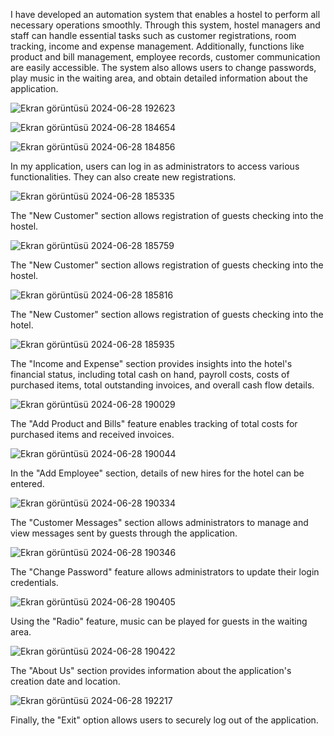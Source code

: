 I have developed an automation system that enables a hostel to perform all necessary operations smoothly. Through this system, hostel managers and staff can handle essential tasks such as customer registrations, room tracking, income and expense management. Additionally, functions like product and bill management, employee records, customer communication are easily accessible. The system also allows users to change passwords, play music in the waiting area, and obtain detailed information about the application.


![Ekran görüntüsü 2024-06-28 192623](https://github.com/MertUstun7/Hostel_Registration_Automation/assets/164662128/6f1a4b83-27d6-47a5-9f1b-621649ed8e65)


![Ekran görüntüsü 2024-06-28 184654](https://github.com/MertUstun7/Hostel_Registration_Automation/assets/164662128/1e084174-df41-446d-bbf3-a037cd43aae0)


![Ekran görüntüsü 2024-06-28 184856](https://github.com/MertUstun7/Hostel_Registration_Automation/assets/164662128/d5f1e747-fdb6-48a5-8de4-a3c490f749de)

In my application, users can log in as administrators to access various functionalities. They can also create new registrations.

![Ekran görüntüsü 2024-06-28 185335](https://github.com/MertUstun7/Hostel_Registration_Automation/assets/164662128/f9dadd77-d1e2-4109-86da-0332e84ebe51)

 The "New Customer" section allows registration of guests checking into the hostel. 

![Ekran görüntüsü 2024-06-28 185759](https://github.com/MertUstun7/Hostel_Registration_Automation/assets/164662128/81e3284c-8b9b-4a14-b3d3-f1501bd2251c)

 The "New Customer" section allows registration of guests checking into the hostel. 


![Ekran görüntüsü 2024-06-28 185816](https://github.com/MertUstun7/Hostel_Registration_Automation/assets/164662128/5ca71177-8fe1-4252-96c4-54e5038d77a8)

 The "New Customer" section allows registration of guests checking into the hotel. 


![Ekran görüntüsü 2024-06-28 185935](https://github.com/MertUstun7/Hostel_Registration_Automation/assets/164662128/e9cebbcf-d244-40a0-ab41-9b0f3218fb63)

The "Income and Expense" section provides insights into the hotel's financial status, including total cash on hand, payroll costs, costs of purchased items, total outstanding invoices, and overall cash flow details.


![Ekran görüntüsü 2024-06-28 190029](https://github.com/MertUstun7/Hostel_Registration_Automation/assets/164662128/ca2fd88f-9b12-4138-82a0-6b3235d726c8)

The "Add Product and Bills" feature enables tracking of total costs for purchased items and received invoices.

![Ekran görüntüsü 2024-06-28 190044](https://github.com/MertUstun7/Hostel_Registration_Automation/assets/164662128/b90246d2-e270-4933-8e0e-d9bebb8512b6)

In the "Add Employee" section, details of new hires for the hotel can be entered.

![Ekran görüntüsü 2024-06-28 190334](https://github.com/MertUstun7/Hostel_Registration_Automation/assets/164662128/78b5befc-582e-44d5-8451-16494b43dc7b)

The "Customer Messages" section allows administrators to manage and view messages sent by guests through the application.

![Ekran görüntüsü 2024-06-28 190346](https://github.com/MertUstun7/Hostel_Registration_Automation/assets/164662128/42633391-1465-4515-843f-97a2f24eda1e)

The "Change Password" feature allows administrators to update their login credentials. 

![Ekran görüntüsü 2024-06-28 190405](https://github.com/MertUstun7/Hostel_Registration_Automation/assets/164662128/801417c6-4f6c-4c0b-8194-e9decee13561)

Using the "Radio" feature, music can be played for guests in the waiting area.

![Ekran görüntüsü 2024-06-28 190422](https://github.com/MertUstun7/Hostel_Registration_Automation/assets/164662128/31560b10-01e1-4c14-a9d4-e5d234e5e314)

The "About Us" section provides information about the application's creation date and location.

![Ekran görüntüsü 2024-06-28 192217](https://github.com/MertUstun7/Hostel_Registration_Automation/assets/164662128/2f97431a-bfda-49b4-9c35-7e0123136ee9)

Finally, the "Exit" option allows users to securely log out of the application.













 
